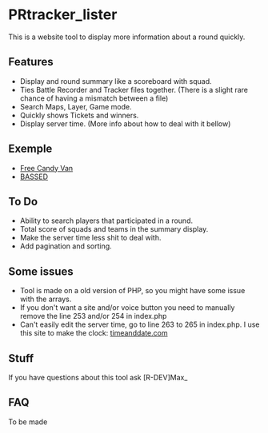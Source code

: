 # PRtracker_lister
This is a website tool to display more information about a round quickly.

## Features
* Display and round summary like a scoreboard with squad.
* Ties Battle Recorder and Tracker files together. (There is a slight rare chance of having a mismatch between a file)
* Search Maps, Layer, Game mode.
* Quickly shows Tickets and winners.
* Display server time. (More info about how to deal with it bellow)

## Exemple
* [Free Candy Van](http://pr.bluedrake42.com/pr/1/tracker/?srv=1)
* [BASSED](http://eu.databased.eu/pr/1/demo_tracker/index.php?srv=1)

## To Do
* Ability to search players that participated in a round.
* Total score of squads and teams in the summary display.
* Make the server time less shit to deal with.
* Add pagination and sorting.

## Some issues
* Tool is made on a old version of PHP, so you might have some issue with the arrays.
* If you don't want a site and/or voice button you need to manually remove the line 253 and/or 254 in index.php
* Can't easily edit the server time, go to line 263 to 265 in index.php. I use this site to make the clock: [timeanddate.com](https://www.timeanddate.com/clocks/free.html)

## Stuff
If you have questions about this tool ask [R-DEV]Max_

## FAQ
To be made
